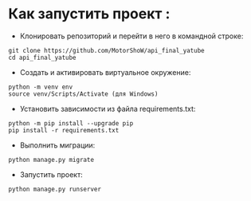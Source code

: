 # Как запустить проект :
- Клонировать репозиторий и перейти в него в командной строке:
```
git clone https://github.com/MotorShoW/api_final_yatube
cd api_final_yatube
```
- Cоздать и активировать виртуальное окружение:
```
python -m venv env
source venv/Scripts/Activate (для Windows)
```
- Установить зависимости из файла requirements.txt:
```
python -m pip install --upgrade pip
pip install -r requirements.txt
```
- Выполнить миграции:
```
python manage.py migrate
```
- Запустить проект:
```
python manage.py runserver
```